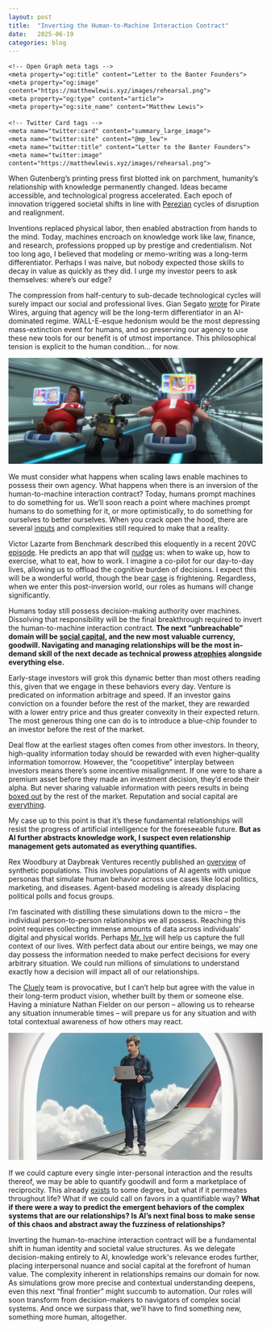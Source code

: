 ```yaml
---
layout: post
title:  "Inverting the Human-to-Machine Interaction Contract"
date:   2025-06-19
categories: blog
---
```


<head>
    <!-- Existing meta tags -->
    <meta charset="UTF-8">
    <meta name="viewport" content="width=device-width, initial-scale=1.0">
    
    <!-- Open Graph meta tags -->
    <meta property="og:title" content="Letter to the Banter Founders">
    <meta property="og:image" content="https://matthewlewis.xyz/images/rehearsal.png">
    <meta property="og:type" content="article">
    <meta property="og:site_name" content="Matthew Lewis">
    
    <!-- Twitter Card tags -->
    <meta name="twitter:card" content="summary_large_image">
    <meta name="twitter:site" content="@mp_lew">
    <meta name="twitter:title" content="Letter to the Banter Founders">
    <meta name="twitter:image" content="https://matthewlewis.xyz/images/rehearsal.png">
</head>
<!-- Google tag (gtag.js) -->
<script async src="https://www.googletagmanager.com/gtag/js?id=G-33Z2LTCKEV"></script>
<script>
  window.dataLayer = window.dataLayer || [];
  function gtag(){dataLayer.push(arguments);}
  gtag('js', new Date());

  gtag('config', 'G-33Z2LTCKEV');
</script>

When Gutenberg’s printing press first blotted ink on parchment, humanity’s relationship with knowledge permanently changed. Ideas became accessible, and technological progress accelerated. Each epoch of innovation triggered societal shifts in line with [Perezian](https://carlotaperez.org/) cycles of disruption and realignment.

Inventions replaced physical labor, then enabled abstraction from hands to the mind. Today, machines encroach on knowledge work like law, finance, and research, professions propped up by prestige and credentialism. Not too long ago, I believed that modeling or memo-writing was a long-term differentiator. Perhaps I was naive, but nobody expected those skills to decay in value as quickly as they did. I urge my investor peers to ask themselves: where’s our edge?

The compression from half-century to sub-decade technological cycles will surely impact our social and professional lives. Gian Segato [wrote](https://archive.ph/5LeFU#selection-405.0-408.0) for Pirate Wires, arguing that agency will be the long-term differentiator in an AI-dominated regime. WALL-E-esque hedonism would be the most depressing mass-extinction event for humans, and so preserving our agency to use these new tools for our benefit is of utmost importance. This philosophical tension is explicit to the human condition… for now.

![Wall-E](/images/walle.jpg)

We must consider what happens when scaling laws enable machines to possess their own agency. What happens when there is an inversion of the human-to-machine interaction contract? Today, humans prompt machines to do something for us. We’ll soon reach a point where machines prompt humans to do something for it, or more optimistically, to do something for ourselves to better ourselves. When you crack open the hood, there are several [inputs](https://matthewlewis.xyz/blog/2024/06/04/the-next-first-leg.html) and complexities still required to make that a reality.

Victor Lazarte from Benchmark described this eloquently in a recent 20VC [episode](https://www.thetwentyminutevc.com/victor-lazarte). He predicts an app that will [nudge](https://www.amazon.com/Nudge-Improving-Decisions-Health-Happiness/dp/014311526X) us: when to wake up, how to exercise, what to eat, how to work. I imagine a co-pilot for our day-to-day lives, allowing us to offload the cognitive burden of decisions. I expect this will be a wonderful world, though the bear [case](https://apnews.com/article/chatbot-ai-lawsuit-suicide-teen-artificial-intelligence-9d48adc572100822fdbc3c90d1456bd0) is frightening. Regardless, when we enter this post-inversion world, our roles as humans will change significantly.

Humans today still possess decision-making authority over machines. Dissolving that responsibility will be the final breakthrough required to invert the human-to-machine interaction contract. **The next “unbreachable” domain will be [social capital](https://www.bebr.ufl.edu/sites/default/files/Coleman%20J.%20%281988%29%20Social%20Capital%20in%20the%20Cration%20of%20Human%20Capital.pdf), and the new most valuable currency, goodwill. Navigating and managing relationships will be the most in-demand skill of the next decade as technical prowess [atrophies](https://www.media.mit.edu/projects/your-brain-on-chatgpt/overview/) alongside everything else.**

Early-stage investors will grok this dynamic better than most others reading this, given that we engage in these behaviors every day. Venture is predicated on information arbitrage and speed. If an investor gains conviction on a founder before the rest of the market, they are rewarded with a lower entry price and thus greater convexity in their expected return. The most generous thing one can do is to introduce a blue-chip founder to an investor before the rest of the market.

Deal flow at the earliest stages often comes from other investors. In theory, high-quality information today should be rewarded with even higher-quality information tomorrow. However, the “coopetitive” interplay between investors means there’s some incentive misalignment. If one were to share a premium asset before they made an investment decision, they’d erode their alpha. But never sharing valuable information with peers results in being [boxed out](https://www.jasss.org/1/1/review1.html) by the rest of the market. Reputation and social capital are [everything](https://www.jstor.org/stable/4092751).

My case up to this point is that it’s these fundamental relationships will resist the progress of artificial intelligence for the foreseeable future. **But as AI further abstracts knowledge work, I suspect even relationship management gets automated as everything quantifies.**

Rex Woodbury at Daybreak Ventures recently published an [overview](https://www.digitalnative.tech/p/synthetic-populations) of synthetic populations. This involves populations of AI agents with unique personas that simulate human behavior across use cases like local politics, marketing, and diseases. Agent-based modeling is already displacing political polls and focus groups.

I’m fascinated with distilling these simulations down to the micro – the individual person-to-person relationships we all possess. Reaching this point requires collecting immense amounts of data across individuals’ digital and physical worlds. Perhaps [Mr. Ive](https://openai.com/sam-and-jony/) will help us capture the full context of our lives. With perfect data about our entire beings, we may one day possess the information needed to make perfect decisions for every arbitrary situation. We could run millions of simulations to understand exactly how a decision will impact all of our relationships.

The [Cluely](https://cluely.com/) team is provocative, but I can’t help but agree with the value in their long-term product vision, whether built by them or someone else. Having a miniature Nathan Fielder on our person – allowing us to rehearse any situation innumerable times – will prepare us for any situation and with total contextual awareness of how others may react.

![Rehearsal](/images/rehearsal.png)

If we could capture every single inter-personal interaction and the results thereof, we may be able to quantify goodwill and form a marketplace of reciprocity. This already [exists](https://bernie.market/) to some degree, but what if it permeates throughout life? What if we could call on favors in a quantifiable way? **What if there were a way to predict the emergent behaviors of the complex systems that are our relationships? Is AI’s next final boss to make sense of this chaos and abstract away the fuzziness of relationships?**

Inverting the human-to-machine interaction contract will be a fundamental shift in human identity and societal value structures. As we delegate decision-making entirely to AI, knowledge work's relevance erodes further, placing interpersonal nuance and social capital at the forefront of human value. The complexity inherent in relationships remains our domain for now. As simulations grow more precise and contextual understanding deepens, even this next “final frontier” might succumb to automation. Our roles will soon transform from decision-makers to navigators of complex social systems. And once we surpass that, we’ll have to find something new, something more human, altogether.